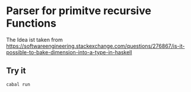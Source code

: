 # Parser for primitve recursive Functions

The Idea ist taken from https://softwareengineering.stackexchange.com/questions/276867/is-it-possible-to-bake-dimension-into-a-type-in-haskell

## Try it

```shell
cabal run
```


